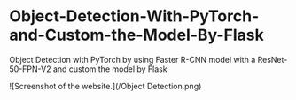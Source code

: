 # Object-Detection-With-PyTorch-and-Custom-the-Model-By-Flask
Object Detection with PyTorch by using Faster R-CNN model with a ResNet-50-FPN-V2 and custom the model by Flask

![Screenshot of the website.](/Object Detection.png)
